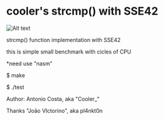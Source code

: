 cooler's  strcmp() with SSE42
===================
![Alt text](https://lh3.googleusercontent.com/--8AuZS8I__w/VEIKPZmmmCI/AAAAAAAAH-s/sP6hebQlOQY/w640-h480-no/profit.png)

strcmp() function implementation with SSE42

this is simple small benchmark with cicles of CPU

*need use "nasm"

$ make

$ ./test


Author: Antonio Costa, aka "Cooler_"

Thanks "João VIctorino", aka pl4nkt0n



